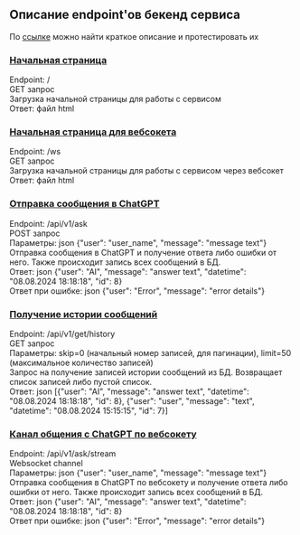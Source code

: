 ## Описание endpoint'ов бекенд сервиса

По [ссылке](http://localhost:8000/docs) можно найти краткое описание и протестировать их

### [Начальная страница](http://localhost:8000/)
Endpoint: /  
GET запрос  
Загрузка начальной страницы для работы с сервисом  
Ответ: файл html  

### [Начальная страница для вебсокета](http://localhost:8000/ws)
Endpoint: /ws  
GET запрос  
Загрузка начальной страницы для работы с сервисом через вебсокет  
Ответ: файл html  

### [Отправка сообщения в ChatGPT](http://localhost:8000/api/v1/ask)
Endpoint: /api/v1/ask  
POST запрос  
Параметры: json {"user": "user_name", "message": "message text"}  
Отправка сообщения в ChatGPT и получение ответа либо ошибки от него. Также происходит запись всех сообщений в БД.  
Ответ: json {"user": "AI", "message": "answer text", "datetime": "08.08.2024 18:18:18", "id": 8}  
Ответ при ошибке: json {"user": "Error", "message": "error details"}  

### [Получение истории сообщений](http://localhost:8000/api/v1/get/history)
Endpoint: /api/v1/get/history  
GET запрос  
Параметры: skip=0 (начальный номер записей, для пагинации), limit=50 (максимальное количество записей)  
Запрос на получение записей истории сообщений из БД. Возвращает список записей либо пустой список.  
Ответ: json [{"user": "AI", "message": "answer text", "datetime": "08.08.2024 18:18:18", "id": 8}, {"user": "user", "message": "text", "datetime": "08.08.2024 15:15:15", "id": 7}]

### [Канал общения с ChatGPT по вебсокету](http://localhost:8000/api/v1/ask/stream)
Endpoint: /api/v1/ask/stream  
Websocket channel  
Параметры: json {"user": "user_name", "message": "message text"}  
Отправка сообщения в ChatGPT по вебсокету и получение ответа либо ошибки от него. Также происходит запись всех сообщений в БД.  
Ответ: json {"user": "AI", "message": "answer text", "datetime": "08.08.2024 18:18:18", "id": 8}  
Ответ при ошибке: json {"user": "Error", "message": "error details"}  